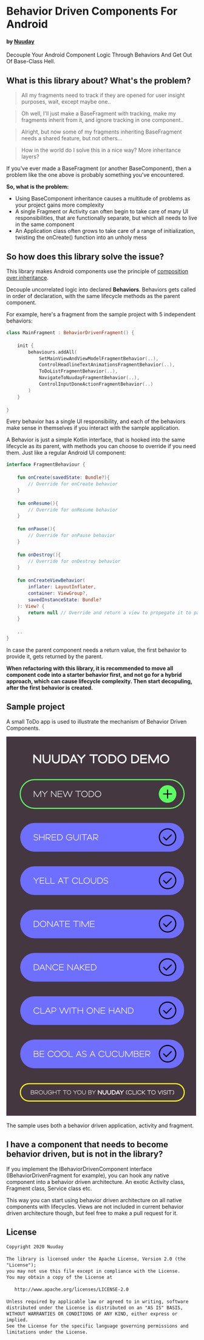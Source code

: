 # Behavior Driven Components For Android 
#### by [Nuuday](https://nuuday.com/?_ga=2.177655397.1522986134.1602592361-2052711778.1601640763&_gac=1.49031508.1601640763.CjwKCAjwn9v7BRBqEiwAbq1Ey9n3yaRxy73jAPy5bQ1DTgcIDYxJjT1S-cZyIdgQL_I7qn3r5inSKxoCFxUQAvD_BwE)
Decouple Your Android Component Logic Through Behaviors And Get Out Of Base-Class Hell.

## What is this library about? What's the problem?
>All my fragments need to track if they are opened for user insight purposes, wait, except maybe one..

>Oh well, I'll just make a BaseFragment with tracking, make my fragments inherit from it, and ignore tracking in one component..

>Alright, but now some of my fragments inheriting BaseFragment needs a shared feature, but not others... 

>How in the world do I solve this in a nice way? More inheritance layers?

If you've ever made a BaseFragment (or another BaseComponent), then a problem like the one above is probably something you've encountered. 

**So, what is the problem:**
- Using BaseComponent inheritance causes a multitude of problems as your project gains more complexity
- A single Fragment or Activity can often begin to take care of many UI responsibilities, that are functionally separate, but which all needs to live in the same component 
- An Application class often grows to take care of a range of initialization, twisting the onCreate() function into an unholy mess

## So how does this library solve the issue?
This library makes Android components use the principle of [composition ](https://en.wikipedia.org/wiki/Composition_over_inheritance)[over ](https://www.youtube.com/watch?v=wfMtDGfHWpA)[inheritance](https://stackoverflow.com/questions/49002/prefer-composition-over-inheritance). 

Decouple uncorrelated logic into declared **Behaviors**. Behaviors gets called in order of declaration, with the same lifecycle methods as the parent component.

For example, here's a fragment from the sample project with 5 independent behaviors:

```kotlin
class MainFragment : BehaviorDrivenFragment() {

    init {
        behaviours.addAll(
            SetMainViewAndViewModelFragmentBehavior(..),
            ControlHeadlineTextAnimationsFragmentBehavior(..),
            ToDoListFragmentBehavior(..),
            NavigateToNuudayFragmentBehavior(..),
            ControlInputDoneActionFragmentBehavior(..)
        )
    }
    
}
```

Every behavior has a single UI responsibility, and each of the behaviors make sense in themselves if you interact with the sample application. 

A Behavior is just a simple Kotlin interface, that is hooked into the same lifecycle as its parent, with methods you can choose to override if you need them. Just like a regular Android UI component:

```kotlin
interface FragmentBehaviour {

    fun onCreate(savedState: Bundle?){
        // Override for onCreate behavior
    }

    fun onResume(){
        // Override for onResume behavior
    }

    fun onPause(){
        // Override for onPause behavior
    }
    
    fun onDestroy(){
        // Override for onDestroy behavior
    }

    fun onCreateViewBehavior(
        inflater: LayoutInflater,
        container: ViewGroup?,
        savedInstanceState: Bundle?
    ): View? {
        return null // Override and return a view to propegate it to parent fragment
    }

    ..
}
```

In case the parent component needs a return value, the first behavior to provide it, gets returned by the parent.

**When refactoring with this library, it is recommended to move all component code into a starter behavior first, and not go for a hybrid approach, which can cause lifecycle complexity. Then start decopuling, after the first behavior is created.**

## Sample project
A small ToDo app is used to illustrate the mechanism of Behavior Driven Components.

![](design/design_screenshot.png)

The sample uses both a behavior driven application, activity and fragment.

## I have a component that needs to become behavior driven, but is not in the library?
If you implement the IBehaviorDrivenComponent interface (IBehaviorDrivenFragment for example), you can hook any native component into a behavior driven architecture. An exotic Activity class, Fragment class, Service class etc.

This way you can start using behavior driven architecture on all native components with lifecycles. Views are not included in current behavior driven architecture though, but feel free to make a pull request for it.

License
-------

    Copyright 2020 Nuuday

    The library is licensed under the Apache License, Version 2.0 (the "License");
    you may not use this file except in compliance with the License.
    You may obtain a copy of the License at

       http://www.apache.org/licenses/LICENSE-2.0

    Unless required by applicable law or agreed to in writing, software
    distributed under the License is distributed on an "AS IS" BASIS,
    WITHOUT WARRANTIES OR CONDITIONS OF ANY KIND, either express or implied.
    See the License for the specific language governing permissions and
    limitations under the License.


